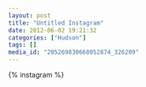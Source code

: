 ```yaml
---
layout: post
title: "Untitled Instagram"
date: 2012-06-02 19:21:32
categories: ["Hudson"]
tags: []
media_id: "205269830668052874_326209"
---
```


{% instagram %}
